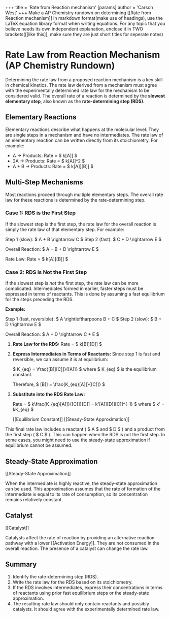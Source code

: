 +++
 title = 'Rate from Reaction mechanism'
[params]
	author = 'Carson West'
+++
Make a AP Chemistry rundown on determining [[Rate from Reaction mechanism]]  in markdown format(make use of headings), use the LaTeX equation library format when writing equations. For any topic that you believe needs its own independent explanation, enclose it in TWO brackets([[like this]], make sure they are just short titles for seperate notes)

# Rate Law from Reaction Mechanism (AP Chemistry Rundown)

Determining the rate law from a proposed reaction mechanism is a key skill in chemical kinetics.  The rate law derived from a mechanism must agree with the experimentally determined rate law for the mechanism to be considered valid. The overall rate of a reaction is determined by the **slowest elementary step**, also known as the **rate-determining step (RDS)**.

## Elementary Reactions

Elementary reactions describe what happens at the molecular level. They are single steps in a mechanism and have no intermediates. The rate law of an elementary reaction can be written directly from its stoichiometry. For example:

*   A → Products: Rate =  $ k[A]] $ 
*   2A → Products: Rate =  $ k[A]]^2 $ 
*   A + B → Products: Rate =  $ k[A]][B]] $ 

## Multi-Step Mechanisms

Most reactions proceed through multiple elementary steps.  The overall rate law for these reactions is determined by the rate-determining step.

### Case 1:  RDS is the First Step

If the slowest step is the first step, the rate law for the overall reaction is simply the rate law of that elementary step.  For example:

Step 1 (slow):   $ A + B \rightarrow C $ 
Step 2 (fast):  $ C + D \rightarrow E $ 

Overall Reaction:  $ A + B + D \rightarrow E $ 

Rate Law: Rate =  $ k[A]][B]] $ 

### Case 2: RDS is Not the First Step

If the slowest step is *not* the first step, the rate law can be more complicated.  Intermediates formed in earlier, faster steps must be expressed in terms of reactants. This is done by assuming a fast equilibrium for the steps preceding the RDS.

**Example:**

Step 1 (fast, reversible):  $ A \rightleftharpoons B + C $ 
Step 2 (slow):  $ B + D \rightarrow E $ 

Overall Reaction:  $ A + D \rightarrow C + E $ 

1.  **Rate Law for the RDS:** Rate =  $ k[B]][D]] $ 

2.  **Express Intermediates in Terms of Reactants:** Since step 1 is fast and reversible, we can assume it is at equilibrium:

     $ K_{eq} = \frac{[B]][C]]}{[A]]} $   where  $ K_{eq} $  is the equilibrium constant.

    Therefore,  $ [B]] = \frac{K_{eq}[A]]}{[C]]} $ 

3.  **Substitute into the RDS Rate Law:**

    Rate =  $ k\frac{K_{eq}[A]]}{[C]]}[D]] = k'[A]][D]][C]]^{-1} $  where  $ k' = kK_{eq} $ 

    [[Equilibrium Constant]]
    [[Steady-State Approximation]]

This final rate law includes a reactant ( $ A $  and  $ D $ ) and a product from the first step ( $ C $ ).  This can happen when the RDS is not the first step. In some cases, you might need to use the steady-state approximation if equilibrium cannot be assumed.

## Steady-State Approximation

[[Steady-State Approximation]]

When the intermediate is highly reactive, the steady-state approximation can be used. This approximation assumes that the rate of formation of the intermediate is equal to its rate of consumption, so its concentration remains relatively constant.


## Catalyst

[[Catalyst]]

Catalysts affect the rate of reaction by providing an alternative reaction pathway with a lower [[Activation Energy]]. They are not consumed in the overall reaction. The presence of a catalyst can change the rate law.


## Summary

1.  Identify the rate-determining step (RDS).
2.  Write the rate law for the RDS based on its stoichiometry.
3.  If the RDS involves intermediates, express their concentrations in terms of reactants using prior fast equilibrium steps or the steady-state approximation.
4.  The resulting rate law should only contain reactants and possibly catalysts.  It should agree with the experimentally determined rate law.
